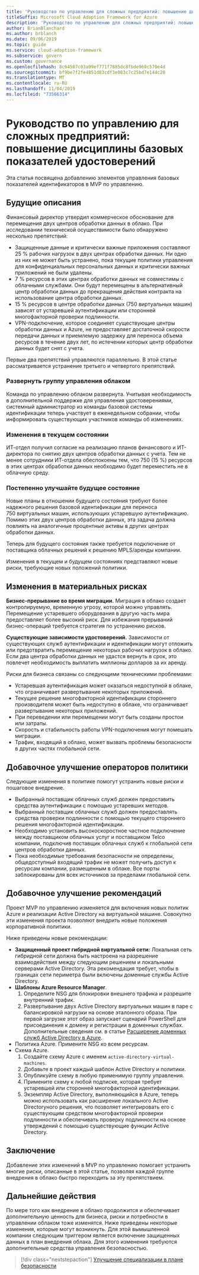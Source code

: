 ```yaml
---
title: 'Руководство по управлению для сложных предприятий: повышение дисциплины базовых показателей удостоверений'
titleSuffix: Microsoft Cloud Adoption Framework for Azure
description: 'Руководство по управлению для сложных предприятий: повышение дисциплины базовых показателей удостоверений'
author: BrianBlanchard
ms.author: brblanch
ms.date: 09/06/2019
ms.topic: guide
ms.service: cloud-adoption-framework
ms.subservice: govern
ms.custom: governance
ms.openlocfilehash: 8c64507c03a99ef771f7885dc8fbde960c570e4d
ms.sourcegitcommit: bf9be7f2fe4851d83cdf3e083c7c25bd7e144c20
ms.translationtype: MT
ms.contentlocale: ru-RU
ms.lasthandoff: 11/04/2019
ms.locfileid: "73566314"
---
```

# <a name="governance-guide-for-complex-enterprises-improve-the-identity-baseline-discipline"></a>Руководство по управлению для сложных предприятий: повышение дисциплины базовых показателей удостоверений

Эта статья посвящена добавлению элементов управления базовых показателей идентификаторов в MVP по управлению.

## <a name="advancing-the-narrative"></a>Будущие описания

Финансовый директор утвердил коммерческое обоснование для перемещения двух центров обработки данных в облако. При исследовании технической осуществимости было обнаружено несколько препятствий:

- Защищенные данные и критически важные приложения составляют 25 % рабочих нагрузок в двух центрах обработки данных. Ни одно из них не может быть устранено, пока текущие политики управления для конфиденциальных персональных данных и критически важных приложений не были удалены.
- 7 % ресурсов в этих центрах обработки данных не совместимы с облачными службами. Они будут перемещены в альтернативный центр обработки данных до прекращения действия контракта на использование центра обработки данных.
- 15 % ресурсов в центре обработки данных (750 виртуальных машин) зависят от устаревшей аутентификации или сторонней многофакторной проверки подлинности.
- VPN-подключение, которое соединяет существующие центры обработки данных и Azure, не предоставляет достаточной скорости передачи данных и приемлемую задержку для переноса объема ресурсов в течение двух лет, по истечении которых центр обработки данных будет снят с учета.

Первые два препятствий управляются параллельно. В этой статье рассматривается устранение третьего и четвертого препятствий.

### <a name="expand-the-cloud-governance-team"></a>Развернуть группу управления облаком

Команда по управлению облаком развернута. Учитывая необходимость в дополнительной поддержке для управления удостоверениями, системный администратор из команды базовой системы идентификации теперь участвует в еженедельном собрании, чтобы информировать существующих участников команды об изменениях.

### <a name="changes-in-the-current-state"></a>Изменения в текущем состоянии

ИТ-отдел получил согласие на реализацию планов финансового и ИТ-директора по снятию двух центров обработки данных с учета. Тем не менее сотрудники ИТ-отдела обеспокоены тем, что 750 (15 %) ресурсов в этих центрах обработки данных необходимо будет переместить не в облачную среду.

### <a name="incrementally-improve-the-future-state"></a>Постепенно улучшайте будущее состояние

Новые планы в отношении будущего состояния требуют более надежного решения базовой идентификации для переноса 750 виртуальных машин, использующих устаревшую аутентификацию. Помимо этих двух центров обработки данных, эта задача должна повлиять на аналогичные процентные активы в других центрах обработки данных.

Теперь для будущего состояния также требуется подключение от поставщика облачных решений к решению MPLS/аренды компании.

Изменения в текущем и будущем состояниях представляют новые риски, требующие новых положений политики.

## <a name="changes-in-tangible-risks"></a>Изменения в материальных рисках

**Бизнес-прерывание во время миграции.** Миграция в облако создает контролируемую, временную угрозу, которой можно управлять. Перемещение устаревшего оборудования в другую часть мира предоставляет более высокий риск. Для избежания прерываний бизнес-операций требуется стратегия по устранению рисков.

**Существующие зависимости удостоверений.** Зависимости от существующих служб аутентификации и идентификации могут отложить или предотвратить перемещение некоторых рабочих нагрузок в облако. Если два центра обработки данных не удастся вернуть в срок, это повлечет необходимость выплатить миллионы долларов за их аренду.

Риски для бизнеса связаны со следующими техническими проблемами:

- Устаревшая аутентификация может оказаться недоступной в облаке, что ограничивает развертывание некоторых приложений.
- Текущее решение многофакторной идентификации стороннего производителя может быть недоступно в облаке, что ограничивает развертывание некоторых приложений.
- При переведении или перемещении могут быть созданы простои или затраты.
- Скорость и стабильность работы VPN-подключения могут помешать миграции.
- Трафик, входящий в облако, может вызвать проблемы безопасности в других частях глобальной сети.

## <a name="incremental-improvement-of-the-policy-statements"></a>Добавочное улучшение операторов политики

Следующие изменения в политике помогут устранить новые риски и пошаговое внедрение.

- Выбранный поставщик облачных служб должен предоставить средства аутентификации с помощью устаревших методов.
- Выбранный поставщик облачных служб должен предоставлять средства проверки подлинности с помощью текущего стороннего решения многофакторной идентификации.
- Необходимо установить высокоскоростное частное подключение между поставщиком облачных услуг и поставщиком Telco компании, подключив поставщик облачных служб к глобальной сети центров обработки данных.
- Пока необходимые требования безопасности не определены, общедоступный входящий трафик не может получить доступ к ресурсам компании, размещенным в облаке. Все порты заблокированы для всех источников за пределами глобальной сети.

## <a name="incremental-improvement-of-the-best-practices"></a>Добавочное улучшение рекомендаций

Проект MVP по управлению изменяется для включения новых политик Azure и реализации Active Directory на виртуальной машине. Совокупно эти изменения проекта позволяют внедрить новые положения корпоративной политики.

Ниже приведены новые рекомендации:

- **Защищенный проект гибридной виртуальной сети:** Локальная сеть гибридной сети должна быть настроена на разрешение взаимодействия между следующим решением и локальными серверами Active Directory. Эта рекомендация требует, чтобы в границах сети периметра были включены доменные службы Active Directory.
- **Шаблоны Azure Resource Manager**.
    1. Определите NSG для блокировки внешнего трафика и разрешите внутренний трафик.
    2. Развертывание двух Active Directory виртуальных машин в паре с балансировкой нагрузки на основе эталонного образа. При первой загрузке этот образ запускает сценарий PowerShell для присоединения к домену и регистрации в доменных службах. Дополнительные сведения см. в статье [Расширение доменных служб Active Directory в Azure](https://docs.microsoft.com/azure/architecture/reference-architectures/identity/adds-extend-domain).
- Политика Azure. Примените NSG ко всем ресурсам.
- Схема Azure.
    1. Создайте схему Azure с именем `active-directory-virtual-machines`.
    2. Добавьте в проект каждый шаблон Active Directory и политики.
    3. Опубликуйте схему в любую применимую группу управления.
    4. Примените схему к любой подписке, которая требует устаревшей или сторонней многофакторной идентификации.
    5. Экземпляр Active Directory, выполняющийся в Azure, теперь можно использовать как расширение локального Active Directoryного решения, что позволяет интегрировать его с существующим средством многофакторной проверки подлинности и обеспечивать проверку подлинности на основе утверждений с помощью существующие функции Active Directory.

## <a name="conclusion"></a>Заключение

Добавление этих изменений в MVP по управлению помогает устранить многие риски, описанные в этой статье, позволяя каждой группе внедрения в облако быстро переходить за эту препятствием.

## <a name="next-steps"></a>Дальнейшие действия

По мере того как внедрение в облако продолжится и обеспечивает дополнительную ценность для бизнеса, риски и потребности в управлении облаком тоже изменятся. Ниже приведены некоторые изменения, которые могут возникнуть. Для этой вымышленной компании следующим триггером является включение защищенных данных в план внедрения облака. Для этого изменения требуются дополнительные средства управления безопасностью.

> [!div class="nextstepaction"]
> [Улучшение специализации в плане безопасности](./security-baseline-improvement.md)
